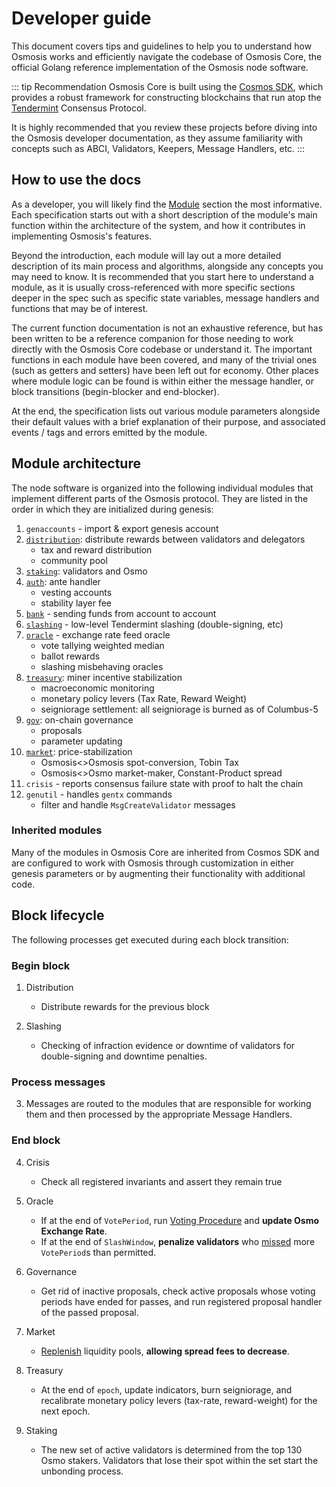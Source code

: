 # Developer guide

This document covers tips and guidelines to help you to understand how Osmosis works and efficiently navigate the codebase of Osmosis Core, the official Golang reference implementation of the Osmosis node software.

::: tip Recommendation
Osmosis Core is built using the [Cosmos SDK]( https://cosmos.network/sdk), which provides a robust framework for constructing blockchains that run atop the [Tendermint](https://tendermint.com/) Consensus Protocol.

It is highly recommended that you review these projects before diving into the Osmosis developer documentation, as they assume familiarity with concepts such as ABCI, Validators, Keepers, Message Handlers, etc.
:::

## How to use the docs

As a developer, you will likely find the [Module](./modules/) section the most informative. Each specification starts out with a short description of the module's main function within the architecture of the system, and how it contributes in implementing Osmosis's features.

Beyond the introduction, each module will lay out a more detailed description of its main process and algorithms, alongside any concepts you may need to know. It is recommended that you start here to understand a module, as it is usually cross-referenced with more specific sections deeper in the spec such as specific state variables, message handlers and functions that may be of interest.

The current function documentation is not an exhaustive reference, but has been written to be a reference companion for those needing to work directly with the Osmosis Core codebase or understand it. The important functions in each module have been covered, and many of the trivial ones (such as getters and setters) have been left out for economy. Other places where module logic can be found is within either the message handler, or block transitions (begin-blocker and end-blocker).

At the end, the specification lists out various module parameters alongside their default values with a brief explanation of their purpose, and associated events / tags and errors emitted by the module.

## Module architecture

The node software is organized into the following individual modules that implement different parts of the Osmosis protocol.
They are listed in the order in which they are initialized during genesis:

1. `genaccounts` - import & export genesis account
2. [`distribution`](./modules/spec-distribution.md): distribute rewards between validators and delegators
   - tax and reward distribution
   - community pool
3. [`staking`](./modules/spec-staking.md): validators and Osmo
4. [`auth`](./modules/spec-auth.md): ante handler
   - vesting accounts
   - stability layer fee
5. [`bank`](./modules/spec-bank.md) - sending funds from account to account
6. [`slashing`](./modules/spec-slashing.md) - low-level Tendermint slashing (double-signing, etc)
7. [`oracle`](./modules/spec-oracle.md) - exchange rate feed oracle
   - vote tallying weighted median
   - ballot rewards
   - slashing misbehaving oracles
8. [`treasury`](./modules/spec-treasury.md): miner incentive stabilization
   - macroeconomic monitoring
   - monetary policy levers (Tax Rate, Reward Weight)
   - seigniorage settlement: all seigniorage is burned as of Columbus-5
9. [`gov`](./modules/spec-governance.md): on-chain governance
    - proposals
    - parameter updating
10. [`market`](./modules/spec-market.md): price-stabilization
    - Osmosis<>Osmosis spot-conversion, Tobin Tax
    - Osmosis<>Osmo market-maker, Constant-Product spread
11. `crisis` - reports consensus failure state with proof to halt the chain
12. `genutil` - handles `gentx` commands
    - filter and handle `MsgCreateValidator` messages

### Inherited modules

Many of the modules in Osmosis Core are inherited from Cosmos SDK and are configured to work with Osmosis through customization in either genesis parameters or by augmenting their functionality with additional code.

## Block lifecycle

The following processes get executed during each block transition:

### Begin block

1. Distribution

   - Distribute rewards for the previous block

2. Slashing
   - Checking of infraction evidence or downtime of validators for double-signing and downtime penalties.

### Process messages

3. Messages are routed to the modules that are responsible for working them and then processed by the appropriate Message Handlers.

### End block

4. Crisis

   - Check all registered invariants and assert they remain true

5. Oracle

   - If at the end of `VotePeriod`, run [Voting Procedure](modules/spec-oracle.md#voting-procedure) and **update Osmo Exchange Rate**.
   - If at the end of `SlashWindow`, **penalize validators** who [missed](modules/spec-slashing.md) more `VotePeriod`s than permitted.

6. Governance

   - Get rid of inactive proposals, check active proposals whose voting periods have ended for passes, and run registered proposal handler of the passed proposal.

7. Market

   - [Replenish](modules/spec-market.md#end-block) liquidity pools, **allowing spread fees to decrease**.

8. Treasury

   - At the end of `epoch`, update indicators, burn seigniorage, and recalibrate monetary policy levers (tax-rate, reward-weight) for the next epoch.

9. Staking
   - The new set of active validators is determined from the top 130 Osmo stakers. Validators that lose their spot within the set start the unbonding process.

